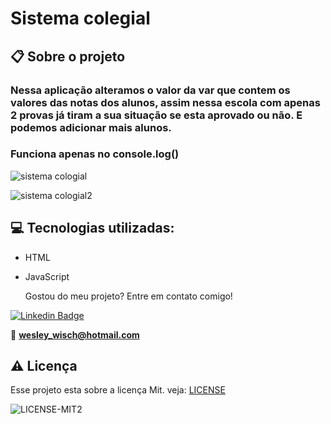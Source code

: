 # Sistema colegial

  ## 📋 Sobre o projeto

### Nessa aplicação alteramos o valor da var que contem os valores das notas dos alunos, assim nessa escola com apenas 2 provas já tiram a sua situação se esta aprovado ou não. E podemos adicionar mais alunos.

### Funciona apenas no console.log()
![sistema cologial](https://user-images.githubusercontent.com/79159487/115027940-53023700-9e92-11eb-8360-0c57b359dc85.png)

![sistema cologial2](https://user-images.githubusercontent.com/79159487/115027947-54336400-9e92-11eb-8c09-d905a4ec8bec.png)
 
 ## 💻 Tecnologias utilizadas:

- HTML
- JavaScript

  Gostou do meu projeto? Entre em contato comigo!
  
[![Linkedin Badge](https://img.shields.io/badge/-LinkedIn-blue?style=flat-square&logo=Linkedin&logoColor=white&link=https://www.linkedin.com/in/wesley-wisch/)](https://www.linkedin.com/in/wesley-wisch/)

📧 **[wesley_wisch@hotmail.com](mailto:wesley_wisch@hotmail.com)**

##  ⚠️  Licença
Esse projeto esta sobre a licença Mit. veja: [LICENSE](https://github.com/wesleywisch/Repositorio-HTML-CSS-JavaScript/blob/main/LICENSE)

![LICENSE-MIT2](https://user-images.githubusercontent.com/79159487/114733599-7c478980-9d11-11eb-98da-262603bc1c13.png)
